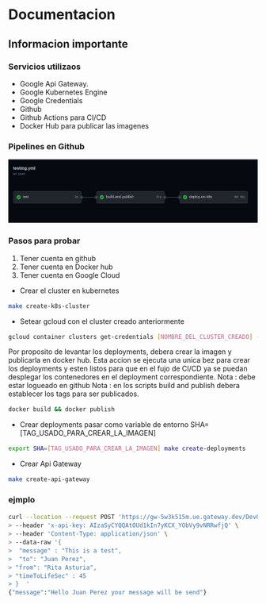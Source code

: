 # Documentacion

## Informacion importante

### Servicios utilizaos
- Google Api Gateway.
- Google Kubernetes Engine
- Google Credentials
- Github
- Github Actions para CI/CD
- Docker Hub para publicar las imagenes

### Pipelines en Github

![](docs/pipelines.png)

### Pasos para probar
1. Tener cuenta en github
2. Tener cuenta en Docker hub
3. Tener cuenta en Google Cloud


* Crear el cluster en kubernetes
```bash
make create-k8s-cluster
```

* Setear gcloud con el cluster creado anteriormente
  
```bash
gcloud container clusters get-credentials [NOMBRE_DEL_CLUSTER_CREADO] --region=[REGION_DEL_CLUSTER]
```

Por proposito de levantar los deployments, debera crear la imagen y publicarla en docker hub. Esta accion se ejecuta una unica bez para crear los deployments y esten listos para que en el fujo de CI/CD ya se puedan desplegar los contenedores en el deployment correspondiente.
Nota : debe estar logueado en github
Nota : en los scripts build and publish debera establecer los tags para ser publicados.

```bash
docker build && docker publish
```

* Crear deployments
pasar como variable de entorno SHA=[TAG_USADO_PARA_CREAR_LA_IMAGEN]
```bash
export SHA=[TAG_USADO_PARA_CREAR_LA_IMAGEN] make create-deployments
```

* Crear Api Gateway
```bash
make create-api-gateway
```





### ejmplo 

```bash
curl --location --request POST 'https://gw-5w3k515m.ue.gateway.dev/DevOps' \
> --header 'x-api-key: AIzaSyCYQQAtOUd1kIn7yKCX_YObVy9vNRRwfjQ' \
> --header 'Content-Type: application/json' \
> --data-raw '{ 
>  "message" : "This is a test", 
>  "to": "Juan Perez", 
> "from": "Rita Asturia",  
> "timeToLifeSec" : 45  
> }  '
{"message":"Hello Juan Perez your message will be send"}
```